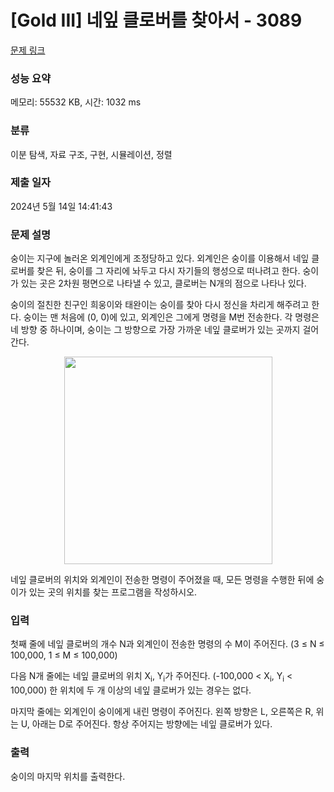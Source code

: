 # [Gold III] 네잎 클로버를 찾아서 - 3089 

[문제 링크](https://www.acmicpc.net/problem/3089) 

### 성능 요약

메모리: 55532 KB, 시간: 1032 ms

### 분류

이분 탐색, 자료 구조, 구현, 시뮬레이션, 정렬

### 제출 일자

2024년 5월 14일 14:41:43

### 문제 설명

<p>숭이는 지구에 놀러온 외계인에게 조정당하고 있다. 외계인은 숭이를 이용해서 네잎 클로버를 찾은 뒤, 숭이를 그 자리에 놔두고 다시 자기들의 행성으로 떠나려고 한다. 숭이가 있는 곳은 2차원 평면으로 나타낼 수 있고, 클로버는 N개의 점으로 나타나 있다.</p>

<p>숭이의 절친한 친구인 희웅이와 태완이는 숭이를 찾아 다시 정신을 차리게 해주려고 한다. 숭이는 맨 처음에 (0, 0)에 있고, 외계인은 그에게 명령을 M번 전송한다. 각 명령은 네 방향 중 하나이며, 숭이는 그 방향으로 가장 가까운 네잎 클로버가 있는 곳까지 걸어간다.</p>

<p style="text-align: center;"><img alt="" src="https://upload.acmicpc.net/c6bc344b-6f52-4ec5-b588-56fe1813bfc1/-/preview/" style="width: 333px; height: 332px;"></p>

<p>네잎 클로버의 위치와 외계인이 전송한 명령이 주어졌을 때, 모든 명령을 수행한 뒤에 숭이가 있는 곳의 위치를 찾는 프로그램을 작성하시오.</p>

### 입력 

 <p>첫째 줄에 네잎 클로버의 개수 N과 외계인이 전송한 명령의 수 M이 주어진다. (3 ≤ N ≤ 100,000, 1 ≤ M ≤ 100,000)</p>

<p>다음 N개 줄에는 네잎 클로버의 위치 X<sub>i</sub>, Y<sub>i</sub>가 주어진다. (-100,000 < X<sub>i</sub>, Y<sub>i</sub> < 100,000) 한 위치에 두 개 이상의 네잎 클로버가 있는 경우는 없다.</p>

<p>마지막 줄에는 외계인이 숭이에게 내린 명령이 주어진다. 왼쪽 방향은 L, 오른쪽은 R, 위는 U, 아래는 D로 주어진다. 항상 주어지는 방향에는 네잎 클로버가 있다.</p>

### 출력 

 <p>숭이의 마지막 위치를 출력한다.</p>

